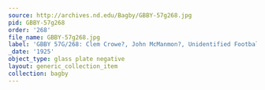 ```yaml
---
source: http://archives.nd.edu/Bagby/GBBY-57g268.jpg
pid: GBBY-57g268
order: '268'
file_name: GBBY-57g268.jpg
label: 'GBBY 57G/268: Clem Crowe?, John McManmon?, Unidentified Football - c1925'
_date: '1925'
object_type: glass plate negative
layout: generic_collection_item
collection: bagby
---
```

